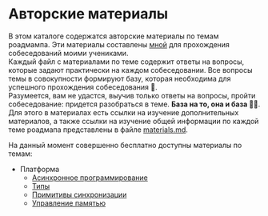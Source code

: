 # Авторские материалы

В этом каталоге содержатся авторские материалы по темам роадмампа. Эти материалы составлены [мной](https://t.me/sanazarov) для прохождения собеседований моими учениками.   
Каждый файл с материалами по теме содержит ответы на вопросы, которые задают практически на каждом собеседовании. Все вопросы темы в совокупности формируют базу, которая необходима для успешного прохождения собеседования 🥂.  
Разумеется, вам не удастся, выучив только ответы на вопросы, пройти собеседование: придется разобраться в теме. **База на то, она и база 🤷‍♂️**. Для этого в материалах есть ссылки на изучение дополнительных материалов, а также ссылки на изучение общей информации по каждой теме роадмапа представлены в файле [materials.md](../materials.md).

На данный момент совершенно бесплатно доступны материалы по темам:
- Платформа
  - [Асинхронное программирование](./001-async.md) 
  - [Типы](./002-types.md) 
  - [Примитивы синхронизации](./003-synchronization.md)
  - [Управление памятью](./004-memory.md)